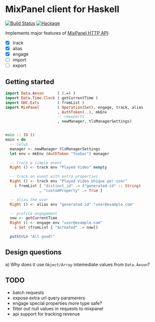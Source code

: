 # MixPanel client for Haskell


[![Build Status](https://travis-ci.com/domenkozar/mixpanel-client.svg?branch=master)](https://travis-ci.com/domenkozar/mixpanel-client)
[![Hackage](https://img.shields.io/hackage/v/mixpanel-client.svg)](https://hackage.haskell.org/package/mixpanel-client)


Implements major features of [MixPanel HTTP API](https://mixpanel.com/help/reference/http):

- [x] track
- [x] alias
- [x] engage
- [ ] import
- [ ] export

## Getting started

```haskell
import Data.Aeson      ( (.=) )
import Data.Time.Clock ( getCurrentTime )
import GHC.Exts        ( fromList )
import MixPanel        ( Operation(Set), engage, track, alias
                       , AuthToken(..), mkEnv
                       -- reexports
                       , newManager, tlsManagerSettings)


main :: IO ()
main = do
  -- setup
  manager <- newManager tlsManagerSettings
  let env = mkEnv (AuthToken "foobar") manager

  -- track a simple event
  Right () <- track env "Played Video" mempty

  -- track an event with extra properties
  Right () <- track env "Played Video Unique per user"
    $ fromList [ "distinct_id" .= ("generated-id" :: String)
               , "customProperty" .= True ]

  -- alias the user
  Right () <- alias env "generated-id" "user@example.com"

  -- profile engagement
  now <- getCurrentTime
  Right () <- engage env "user@example.com"
    $ Set (fromList [ "$created" .= now])

  putStrLn "All good!"
```

## Design questions

a) Why does it use `Object/Array` intemediate values from `Data.Aeson`?


## TODO

- batch requests
- expose extra url query paramerers
- engage special properties more type safe?
- filter out null values in requests to mixpanel
- api support for tracking revenue
